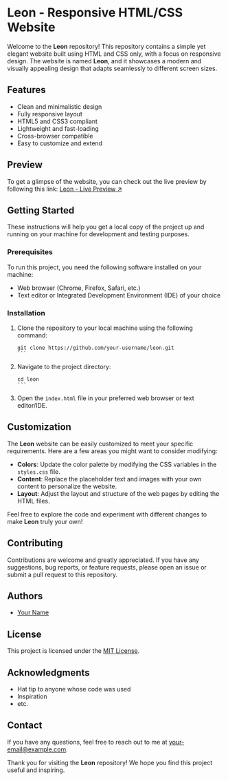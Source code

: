 # Leon - Responsive HTML/CSS Website

Welcome to the **Leon** repository! This repository contains a simple yet elegant website built using HTML and CSS only, with a focus on responsive design. The website is named **Leon**, and it showcases a modern and visually appealing design that adapts seamlessly to different screen sizes.

## Features

- Clean and minimalistic design
- Fully responsive layout
- HTML5 and CSS3 compliant
- Lightweight and fast-loading
- Cross-browser compatible
- Easy to customize and extend

## Preview

To get a glimpse of the website, you can check out the live preview by following this link: [Leon - Live Preview ↗](https://example.com)

## Getting Started

These instructions will help you get a local copy of the project up and running on your machine for development and testing purposes.

### Prerequisites

To run this project, you need the following software installed on your machine:

- Web browser (Chrome, Firefox, Safari, etc.)
- Text editor or Integrated Development Environment (IDE) of your choice

### Installation

1. Clone the repository to your local machine using the following command:

   ````shell
   git clone https://github.com/your-username/leon.git
   ```

   ````

1. Navigate to the project directory:

   ````shell
   cd leon
   ```

   ````

1. Open the `index.html` file in your preferred web browser or text editor/IDE.

## Customization

The **Leon** website can be easily customized to meet your specific requirements. Here are a few areas you might want to consider modifying:

- **Colors**: Update the color palette by modifying the CSS variables in the `styles.css` file.
- **Content**: Replace the placeholder text and images with your own content to personalize the website.
- **Layout**: Adjust the layout and structure of the web pages by editing the HTML files.

Feel free to explore the code and experiment with different changes to make **Leon** truly your own!

## Contributing

Contributions are welcome and greatly appreciated. If you have any suggestions, bug reports, or feature requests, please open an issue or submit a pull request to this repository.

## Authors

- [Your Name](https://github.com/your-username)

## License

This project is licensed under the [MIT License](LICENSE).

## Acknowledgments

- Hat tip to anyone whose code was used
- Inspiration
- etc.

## Contact

If you have any questions, feel free to reach out to me at [your-email@example.com](mailto:your-email@example.com).

Thank you for visiting the **Leon** repository! We hope you find this project useful and inspiring.
